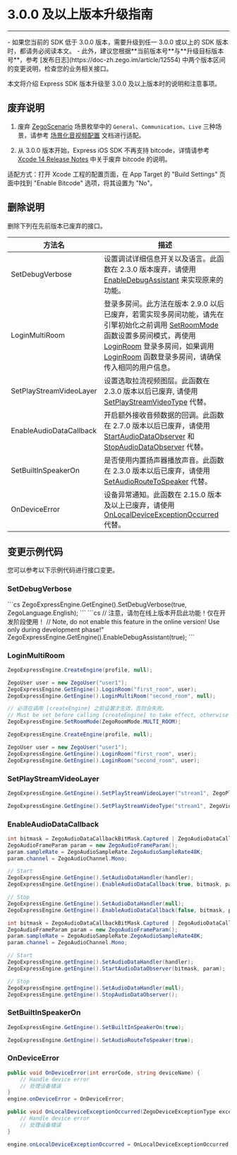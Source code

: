 # 3.0.0 及以上版本升级指南

---

<Warning title="注意">
- 如果您当前的 SDK 低于 3.0.0 版本，需要升级到任一 3.0.0 或以上的 SDK 版本时，都请务必阅读本文。
- 此外，建议您根据**当前版本号**与**升级目标版本号**，参考 [发布日志](https://doc-zh.zego.im/article/12554) 中两个版本区间的变更说明，检查您的业务相关接口。
</Warning>


本文将介绍 Express SDK 版本升级至 3.0.0 及以上版本时的说明和注意事项。

## 废弃说明

1. 废弃 [ZegoScenario](https://doc-zh.zego.im/article/api?doc=Express_Video_SDK_API~cs_unity3d~enum~ZegoScenario) 场景枚举中的 `General`、`Communication`、`Live` 三种场景，请参考 [场景化音视频配置](https://doc-zh.zego.im/article/16579) 文档进行适配。

2. 从 3.0.0 版本开始，Express iOS SDK 不再支持 bitcode，详情请参考 [Xcode 14 Release Notes](https://developer.apple.com/documentation/xcode-release-notes/xcode-14-release-notes#Deprecations) 中关于废弃 bitcode 的说明。

<Note title="说明">


适配方式：打开 Xcode 工程的配置页面，在 App Target 的 "Build Settings" 页面中找到 "Enable Bitcode" 选项，将其设置为 "No"。

</Note>




    

## 删除说明

删除下列在先前版本已废弃的接口。

方法名 | 描述 |
--- | --- |
SetDebugVerbose | 设置调试详细信息开关以及语言。此函数在 2.3.0 版本废弃，请使用 [EnableDebugAssistant](https://doc-zh.zego.im/article/api?doc=Express_Video_SDK_API~cs_unity3d~class~ZegoExpressEngine#enable-debug-assistant) 来实现原来的功能。
LoginMultiRoom | 登录多房间。此方法在版本 2.9.0 以后已废弃，若需实现多房间功能，请先在引擎初始化之前调用 [SetRoomMode](https://doc-zh.zego.im/article/api?doc=Express_Video_SDK_API~cs_unity3d~class~ZegoExpressEngine#set-room-mode) 函数设置多房间模式，再使用 [LoginRoom](https://doc-zh.zego.im/article/api?doc=Express_Video_SDK_API~cs_unity3d~class~ZegoExpressEngine#login-room) 登录多房间，如果调用 [LoginRoom](https://doc-zh.zego.im/article/api?doc=Express_Video_SDK_API~cs_unity3d~class~ZegoExpressEngine#login-room) 函数登录多房间，请确保传入相同的用户信息。
SetPlayStreamVideoLayer | 设置选取拉流视频图层。此函数在 2.3.0 版本以后已废弃, 请使用 [SetPlayStreamVideoType](https://doc-zh.zego.im/article/api?doc=Express_Video_SDK_API~cs_unity3d~class~ZegoExpressEngine#set-play-stream-video-type) 代替。
EnableAudioDataCallback | 开启额外接收音频数据的回调。此函数在 2.7.0 版本以后已废弃，请使用 [StartAudioDataObserver](https://doc-zh.zego.im/article/api?doc=Express_Video_SDK_API~cs_unity3d~class~ZegoExpressEngine#start-audio-data-observer) 和 [StopAudioDataObserver](https://doc-zh.zego.im/article/api?doc=Express_Video_SDK_API~cs_unity3d~class~ZegoExpressEngine#stop-audio-data-observer) 代替。
SetBuiltInSpeakerOn | 是否使用内置扬声器播放声音。此函数在 2.3.0 版本以后已废弃，请使用 [SetAudioRouteToSpeaker](https://doc-zh.zego.im/article/api?doc=Express_Video_SDK_API~cs_unity3d~class~ZegoExpressEngine#set-audio-route-to-speaker) 代替。
OnDeviceError | 设备异常通知。此函数在 2.15.0 版本及以上已废弃，请使用 [OnLocalDeviceExceptionOccurred](https://doc-zh.zego.im/article/api?doc=Express_Video_SDK_API~cs_unity3d~class~IZegoEventHandler#on-local-device-exception-occurred) 代替。

## 变更示例代码

您可以参考以下示例代码进行接口变更。

### SetDebugVerbose

<Tabs>
<Tab title="3.0.0 版本前">
```cs
ZegoExpressEngine.GetEngine().SetDebugVerbose(true, ZegoLanguage.English);
```
</Tab>
<Tab title="3.0.0 版本及以上">
```cs
// 注意，请勿在线上版本开启此功能！仅在开发阶段使用！
// Note, do not enable this feature in the online version! Use only during development phase!"
ZegoExpressEngine.GetEngine().EnableDebugAssistant(true);
```
</Tab>
</Tabs>


### LoginMultiRoom

<Tabs>
<Tab title="3.0.0 版本前">

```cs
ZegoExpressEngine.CreateEngine(profile, null);

ZegoUser user = new ZegoUser("user1");
ZegoExpressEngine.GetEngine().LoginRoom("first_room", user);
ZegoExpressEngine.GetEngine().LoginMultiRoom("second_room", null);
```
</Tab>
<Tab title="3.0.0 版本及以上">

```cs
// 必须在调用 [createEngine] 之前设置才生效，否则会失败。
// Must be set before calling [createEngine] to take effect, otherwise it will fail.
ZegoExpressEngine.SetRoomMode(ZegoRoomMode.MULTI_ROOM);

ZegoExpressEngine.CreateEngine(profile, null);

ZegoUser user = new ZegoUser("user1");
ZegoExpressEngine.GetEngine().LoginRoom("first_room", user);
ZegoExpressEngine.GetEngine().LoginRoom("second_room", user);
```
</Tab>
</Tabs>

### SetPlayStreamVideoLayer

<Tabs>
<Tab title="3.0.0 版本前">

```cs
ZegoExpressEngine.GetEngine().SetPlayStreamVideoLayer("stream1", ZegoPlayerVideoLayer.Auto);
```
</Tab>
<Tab title="3.0.0 版本及以上">

```cs
ZegoExpressEngine.GetEngine().SetPlayStreamVideoType("stream1", ZegoVideoStreamType.Default);
```
</Tab>
</Tabs>

### EnableAudioDataCallback

<Tabs>
<Tab title="3.0.0 版本前">

```cs
int bitmask = ZegoAudioDataCallbackBitMask.Captured | ZegoAudioDataCallbackBitMask.Player;
ZegoAudioFrameParam param = new ZegoAudioFrameParam();
param.sampleRate = ZegoAudioSampleRate.ZegoAudioSampleRate48K;
param.channel = ZegoAudioChannel.Mono;

// Start
ZegoExpressEngine.GetEngine().SetAudioDataHandler(handler);
ZegoExpressEngine.GetEngine().EnableAudioDataCallback(true, bitmask, param);

// Stop
ZegoExpressEngine.GetEngine().SetAudioDataHandler(null);
ZegoExpressEngine.GetEngine().EnableAudioDataCallback(false, bitmask, param);
```
</Tab>
<Tab title="3.0.0 版本及以上">

```cs
int bitmask = ZegoAudioDataCallbackBitMask.Captured | ZegoAudioDataCallbackBitMask.Player;
ZegoAudioFrameParam param = new ZegoAudioFrameParam();
param.sampleRate = ZegoAudioSampleRate.ZegoAudioSampleRate48K;
param.channel = ZegoAudioChannel.Mono;

// Start
ZegoExpressEngine.getEngine().SetAudioDataHandler(handler);
ZegoExpressEngine.getEngine().StartAudioDataObserver(bitmask, param);

// Stop
ZegoExpressEngine.getEngine().SetAudioDataHandler(null);
ZegoExpressEngine.getEngine().StopAudioDataObserver();
```
</Tab>
</Tabs>

### SetBuiltInSpeakerOn

<Tabs>
<Tab title="3.0.0 版本前">

```cs
ZegoExpressEngine.GetEngine().SetBuiltInSpeakerOn(true);
```
</Tab>
<Tab title="3.0.0 版本及以上">

```cs
ZegoExpressEngine.GetEngine().SetAudioRouteToSpeaker(true);
```
</Tab>
</Tabs>

### OnDeviceError

<Tabs>
<Tab title="3.0.0 版本前">

```cs
public void OnDeviceError(int errorCode, string deviceName) {
    // Handle device error
    // 处理设备错误
}
engine.onDeviceError = OnDeviceError;
```
</Tab>
<Tab title="3.0.0 版本及以上">

```cs
public void OnLocalDeviceExceptionOccurred(ZegoDeviceExceptionType exceptionType, ZegoDeviceType deviceType, string deviceID) {
    // Handle device error
    // 处理设备错误
}

engine.onLocalDeviceExceptionOccurred = OnLocalDeviceExceptionOccurred;
```
</Tab>
</Tabs>
